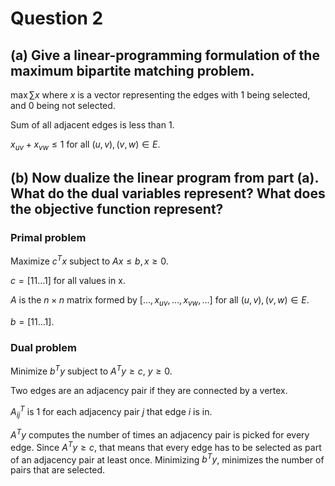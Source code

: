 # Question 2

## (a) Give a linear-programming formulation of the maximum bipartite matching problem.

$\max \sum x$ where $x$ is a vector representing the edges with $1$ being
selected, and $0$ being not selected.

Sum of all adjacent edges is less than 1.

$x_{uv} + x_{vw} \leq 1$ for all $(u, v), (v, w) \in E$.

## (b) Now dualize the linear program from part (a). What do the dual variables represent?  What does the objective function represent?


### Primal problem

Maximize $c^Tx$ subject to $Ax\leq b, x \geq 0$.

$c=[1 1 \ldots 1]$ for all values in x.

$A$ is the $n \times n$ matrix formed by $[\ldots, x_{uv},  \ldots, x_{vw}, \ldots]$
for all $(u, v), (v, w) \in E$.

$b=[1 1 \ldots 1]$.

### Dual problem

Minimize $b^Ty$ subject to $A^Ty \geq c$, $y \geq 0$.

Two edges are an adjacency pair if they are connected by a vertex.

$A^T_{ij}$ is $1$ for each adjacency pair $j$ that edge $i$ is in.

$A^Ty$ computes the number of times an adjacency pair is picked for every edge.
Since $A^Ty \geq c$, that means that every edge has to be selected as part of an
adjacency pair at least once. Minimizing $b^Ty$, minimizes the number of pairs
that are selected.
